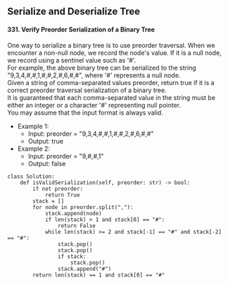 ## Serialize and Deserialize Tree

#### 331. Verify Preorder Serialization of a Binary Tree
One way to serialize a binary tree is to use preorder traversal. When we encounter a non-null node, we record the node's value. If it is a null node, we record using a sentinel value such as '#'.    
For example, the above binary tree can be serialized to the string "9,3,4,#,#,1,#,#,2,#,6,#,#", where '#' represents a null node.    
Given a string of comma-separated values preorder, return true if it is a correct preorder traversal serialization of a binary tree.     
It is guaranteed that each comma-separated value in the string must be either an integer or a character '#' representing null pointer.    
You may assume that the input format is always valid.    
- Example 1:
  - Input: preorder = "9,3,4,#,#,1,#,#,2,#,6,#,#"
  - Output: true
- Example 2:
  - Input: preorder = "9,#,#,1"
  - Output: false  
```
class Solution:
    def isValidSerialization(self, preorder: str) -> bool:
        if not preorder:
            return True
        stack = []
        for node in preorder.split(","):
            stack.append(node)
            if len(stack) > 1 and stack[0] == "#":
                return False
            while len(stack) >= 2 and stack[-1] == "#" and stack[-2] == "#":
                stack.pop()
                stack.pop()
                if stack:
                    stack.pop()
                stack.append("#")
        return len(stack) == 1 and stack[0] == "#"
```
